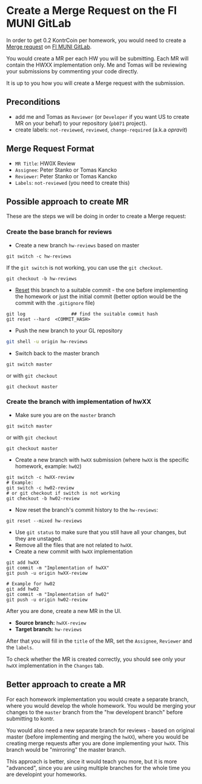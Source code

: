 # Create a Merge Request on the FI MUNI GitLab

In order to get 0.2 KontrCoin per homework, you would need to create a 
[Merge request](https://docs.gitlab.com/ee/user/project/merge_requests/) 
on [FI MUNI GitLab](https://gitlab.fi.muni.cz/).

You would create a MR per each HW you will be submitting. 
Each MR will contain the HWXX implementation only. 
Me and Tomas will be reviewing your submissions by commenting your code directly.

It is up to you how you will create a Merge request with the submission.

## Preconditions

- add me and Tomas as `Reviewer` (or `Developer` if you want US to create MR on your behaf) to your repository (`pb071` project).
- create labels: `not-reviewed`, `reviewed`, `change-required` (a.k.a _opravit_)


## Merge Request Format

- `MR Title`: HW0X Review
- `Assignee`: Peter Stanko or Tomas Kancko
- `Reviewer`: Peter Stanko or Tomas Kancko
- `Labels`: `not-reviewed` (you need to create this)


## Possible approach to create MR

These are the steps we will be doing in order to create a Merge request:

### Create the base branch for reviews

- Create a new branch `hw-reviews` based on master

```shell
git switch -c hw-reviews
```

If the `git switch` is not working, you can use the `git checkout`.

```shell
git checkout -b hw-reviews
```


- [Reset](https://git-scm.com/docs/git-reset) this branch to a suitable commit - 
the one before implementing the homework or just the initial commit (better option would be the commit with the `.gitignore` file)

```shell
git log                 ## find the suitable commit hash
git reset --hard  <COMMIT_HASH>
```

- Push the new branch to your GL repository

```bash
git shell -u origin hw-reviews
```

- Switch back to the master branch

```shell
git switch master
```

or with `git checkout`

```shell
git checkout master
```

### Create the branch with implementation of hwXX

- Make sure you are on the `master` branch

```shell
git switch master
```

or with `git checkout`

```shell
git checkout master
```

- Create a new branch with `hwXX` submission (where `hwXX` is the specific homework, example: `hw02`)
```shell
git switch -c hwXX-review
# Example:
git switch -c hw02-review
# or git checkout if switch is not working
git checkout -b hw02-review
```

- Now reset the branch's commit history to the `hw-reviews`:

```shell
git reset --mixed hw-reviews
```

- Use `git status` to make sure that you still have all your changes, but they are unstaged.
- Remove all the files that are not related to `hwXX`.
- Create a new commit with `hwXX` implementation

```shell
git add hwXX
git commit -m "Implementation of hwXX"
git push -u origin hwXX-review

# Example for hw02
git add hw02
git commit -m "Implementation of hw02"
git push -u origin hw02-review
```

After you are done, create a new MR in the UI.

- **Source branch:** `hwXX-review`
- **Target branch:** `hw-reviews`

After that you will fill in the `title` of the MR, set the `Assignee`, `Reviewer` and the `labels`.

To check whether the MR is created correctly, you should see only your `hwXX` implementation in the `Changes` tab.


## Better approach to create a MR

For each homework implementation you would create a separate branch, where you would develop the whole homework.
You would be merging your changes to the `master` branch from the "hw developent branch" before submitting to kontr.

You would also need a new separate branch for reviews - based on original master (before implementing and merging the `hwXX`), 
where you would be creating merge requests after you are done implementing your `hwXX`. This branch would be "mirroring" the master branch.

This approach is better, since it would teach you more, but it is more "advanced", since you are using multiple branches for the
whole time you are developint your homeworks.

